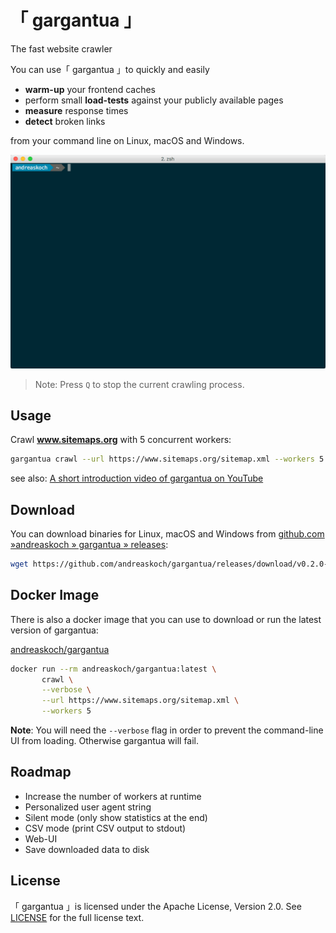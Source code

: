 # 「 gargantua 」

The fast website crawler

You can use「 gargantua 」to quickly and easily

- **warm-up** your frontend caches
- perform small **load-tests** against your publicly available pages
- **measure** response times
- **detect** broken links

from your command line on Linux, macOS and Windows.

![Animation: gargantua v0.1.0 crawling a website](files/gargantua-in-action-crawling-a-website.gif)

> Note: Press `Q` to stop the current crawling process.

## Usage

Crawl **www.sitemaps.org** with 5 concurrent workers:

```bash
gargantua crawl --url https://www.sitemaps.org/sitemap.xml --workers 5
```

see also: [A short introduction video of gargantua on YouTube](https://www.youtube.com/watch?v=TSCMvUvc0qo)

## Download

You can download binaries for Linux, macOS and Windows from [github.com »andreaskoch » gargantua » releases](https://github.com/andreaskoch/gargantua/releases):

```bash
wget https://github.com/andreaskoch/gargantua/releases/download/v0.2.0-alpha/gargantua_linux_amd64
```

## Docker Image

There is also a docker image that you can use to download or run the latest version of gargantua:

[andreaskoch/gargantua](https://hub.docker.com/r/andreaskoch/gargantua/)

```bash
docker run --rm andreaskoch/gargantua:latest \
       crawl \
       --verbose \
       --url https://www.sitemaps.org/sitemap.xml \
       --workers 5
```

**Note**: You will need the `--verbose` flag in order to prevent the command-line UI from loading. Otherwise gargantua will fail.

## Roadmap

- Increase the number of workers at runtime
- Personalized user agent string
- Silent mode (only show statistics at the end)
- CSV mode (print CSV output to stdout)
- Web-UI
- Save downloaded data to disk

## License

「 gargantua 」is licensed under the Apache License, Version 2.0. See [LICENSE](LICENSE) for the full license text.
